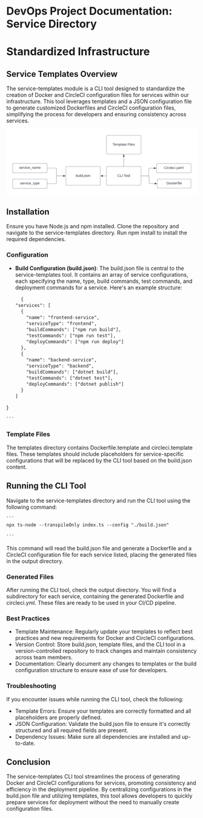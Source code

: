 # DevOps Project Documentation: Service Directory

# Standardized Infrastructure

## **Service Templates Overview**

The service-templates module is a CLI tool designed to standardize the creation of Docker and CircleCI configuration files for services within our infrastructure. This tool leverages templates and a JSON configuration file to generate customized Dockerfiles and CircleCI configuration files, simplifying the process for developers and ensuring consistency across services.

![Diagram Photo](service-templates/diagram.png)

## **Installation**

Ensure you have Node.js and npm installed. Clone the repository and navigate to the service-templates directory. Run npm install to install the required dependencies.

### **Configuration**

- **Build Configuration (build.json)**: The build.json file is central to the service-templates tool. It contains an array of service configurations, each specifying the name, type, build commands, test commands, and deployment commands for a service. Here's an example structure:

  ```
    {
  "services": [
    {
      "name": "frontend-service",
      "serviceType": "frontend",
      "buildCommands": ["npm run build"],
      "testCommands": ["npm run test"],
      "deployCommands": ["npm run deploy"]
    },
    {
      "name": "backend-service",
      "serviceType": "backend",
      "buildCommands": ["dotnet build"],
      "testCommands": ["dotnet test"],
      "deployCommands": ["dotnet publish"]
    }
  ]
}

    
    ```

### **Template Files**

The templates directory contains Dockerfile.template and circleci.template files. These templates should include placeholders for service-specific configurations that will be replaced by the CLI tool based on the build.json content.

## **Running the CLI Tool**

Navigate to the service-templates directory and run the CLI tool using the following command:

    ```
    npx ts-node --transpileOnly index.ts --config "./build.json"
    
    ```

This command will read the build.json file and generate a Dockerfile and a CircleCI configuration file for each service listed, placing the generated files in the output directory.

### **Generated Files**

After running the CLI tool, check the output directory. You will find a subdirectory for each service, containing the generated Dockerfile and circleci.yml. These files are ready to be used in your CI/CD pipeline.

### **Best Practices**

- Template Maintenance: Regularly update your templates to reflect best practices and new requirements for Docker and CircleCI configurations.
- Version Control: Store build.json, template files, and the CLI tool in a version-controlled repository to track changes and maintain consistency across team members.
- Documentation: Clearly document any changes to templates or the build configuration structure to ensure ease of use for developers.

### **Troubleshooting**

If you encounter issues while running the CLI tool, check the following:

- Template Errors: Ensure your templates are correctly formatted and all placeholders are properly defined.
- JSON Configuration: Validate the build.json file to ensure it's correctly structured and all required fields are present.
- Dependency Issues: Make sure all dependencies are installed and up-to-date.

## **Conclusion**

The service-templates CLI tool streamlines the process of generating Docker and CircleCI configurations for services, promoting consistency and efficiency in the deployment pipeline. By centralizing configurations in the build.json file and utilizing templates, this tool allows developers to quickly prepare services for deployment without the need to manually create configuration files.